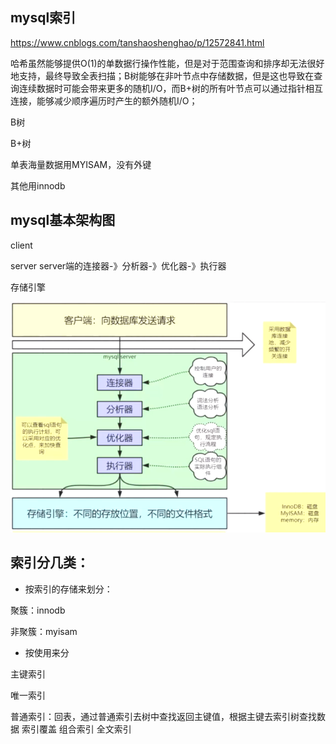 ## mysql索引

https://www.cnblogs.com/tanshaoshenghao/p/12572841.html

哈希虽然能够提供O(1)的单数据行操作性能，但是对于范围查询和排序却无法很好地支持，最终导致全表扫描；B树能够在非叶节点中存储数据，但是这也导致在查询连续数据时可能会带来更多的随机I/O，而B+树的所有叶节点可以通过指针相互连接，能够减少顺序遍历时产生的额外随机I/O；

B树

B+树

单表海量数据用MYISAM，没有外键

其他用innodb

## mysql基本架构图

client

server server端的连接器-》分析器-》优化器-》执行器

存储引擎

![](../images/mysql结构.png)


## 索引分几类：

* 按索引的存储来划分：

聚簇：innodb

非聚簇：myisam

* 按使用来分

主键索引

唯一索引

普通索引：回表，通过普通索引去树中查找返回主键值，根据主键去索引树查找数据
索引覆盖
组合索引
全文索引
